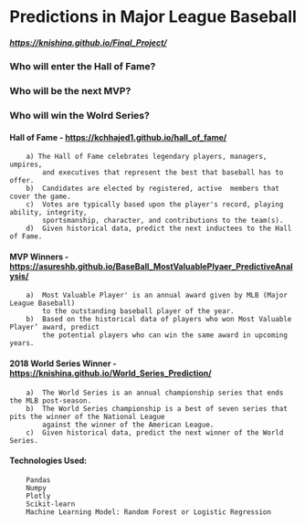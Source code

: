 # Predictions in Major League Baseball
##### https://knishina.github.io/Final_Project/

### Who will enter the Hall of Fame?
### Who will be the next MVP?
### Who will win the Wolrd Series?

#### Hall of Fame - https://kchhajed1.github.io/hall_of_fame/
        a) The Hall of Fame celebrates legendary players, managers, umpires, 
            and executives that represent the best that baseball has to offer. 
        b)  Candidates are elected by registered, active  members that cover the game. 
        c)  Votes are typically based upon the player's record, playing ability, integrity, 
            sportsmanship, character, and contributions to the team(s).
        d)  Given historical data, predict the next inductees to the Hall of Fame.



#### MVP Winners - https://asureshb.github.io/BaseBall_MostValuablePlyaer_PredictiveAnalysis/
        a)  Most Valuable Player' is an annual award given by MLB (Major League Baseball) 
            to the outstanding baseball player of the year. 
        b)  Based on the historical data of players who won Most Valuable Player’ award, predict 
            the potential players who can win the same award in upcoming years.



#### 2018 World Series Winner - https://knishina.github.io/World_Series_Prediction/
        a)  The World Series is an annual championship series that ends the MLB post-season. 
        b)  The World Series championship is a best of seven series that pits the winner of the National League 
            against the winner of the American League. 
        c)  Given historical data, predict the next winner of the World Series.


#### Technologies Used:

        Pandas
        Numpy
        Plotly
        Scikit-learn
        Machine Learning Model: Random Forest or Logistic Regression